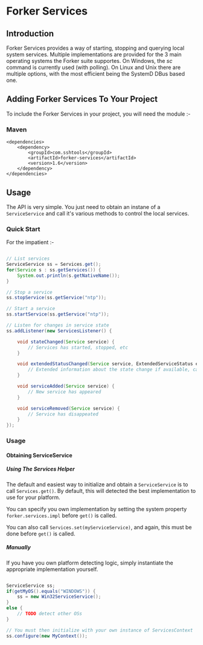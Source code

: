 # Forker Services

## Introduction

Forker Services provides a way of starting, stopping and querying local system services. Multiple
implementations are provided for the 3 main operating systems the Forker suite supportes. On 
Windows, the *sc* command is currently used (with polling). On Linux and Unix there are multiple
options, with the most efficient being the SystemD DBus based one.  
   
## Adding Forker Services To Your Project

To include the Forker Services in your project, you will need the module :-

### Maven

```
<dependencies>
	<dependency>
		<groupId>com.sshtools</groupId>
		<artifactId>forker-services</artifactId>
		<version>1.6</version>
	</dependency>
</dependencies>
```

## Usage

The API is very simple. You just need to obtain an instane of a `ServiceService` and call it's various methods to control the local services.

### Quick Start

For the impatient :-

```java

// List services
ServiceService ss = Services.get();
for(Service s : ss.getServices()) {
	System.out.println(s.getNativeName());
}

// Stop a service
ss.stopService(ss.getService("ntp"));

// Start a service
ss.startService(ss.getService("ntp"));

// Listen for changes in service state
ss.addListener(new ServicesListener() {

    void stateChanged(Service service) {
    	// Services has started, stopped, etc
    }

    void extendedStatusChanged(Service service, ExtendedServiceStatus extStatus) {
    	// Extended information about the state change if available, called after stateChange()
    }

    void serviceAdded(Service service) {
    	// New service has appeared
    }

    void serviceRemoved(Service service) {
    	// Service has disappeated
    }
});

```

### Usage

#### Obtaining ServiceService

##### Using The Services Helper

The default and easiest way to initialize and obtain a `ServiceService` is to call `Services.get()`. By default, this will detected the best implementation to use for your platform.

You can specify you own implementation by setting the system property `forker.services.impl` before `get()` is called. 

You can also call `Services.set(myServiceService)`, and again, this must be done before `get()` is called.

##### Manually

If you have you own platform detecting logic, simply instantiate the appropriate implementation yourself.

```java

ServiceService ss;
if(getMyOS().equals("WINDOWS")) {
	ss = new Win32ServiceService();
}
else {
	// TODO detect other OSs
}

// You must then initialize with your own instance of ServicesContext
ss.configure(new MyContext());

```

